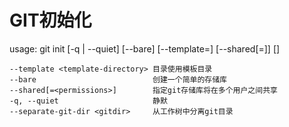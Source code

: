 # GIT初始化
usage: git init [-q | --quiet] [--bare] [--template=<template-directory>] [--shared[=<permissions>]] [<directory>]

    --template <template-directory> 目录使用模板目录
    --bare                			创建一个简单的存储库
    --shared[=<permissions>] 		指定git存储库将在多个用户之间共享
    -q, --quiet           			静默
    --separate-git-dir <gitdir> 	从工作树中分离git目录
